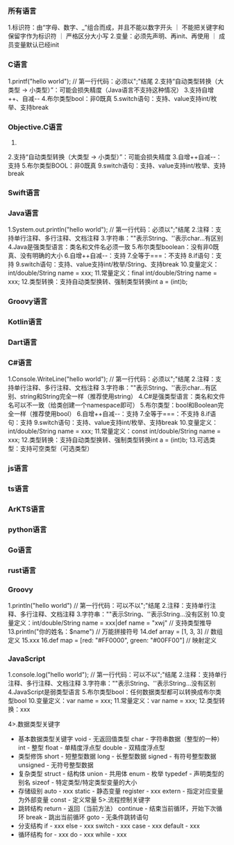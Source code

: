 ### 所有语言
1.标识符：由“字母、数字、_”组合而成，并且不能以数字开头 ｜ 不能把关键字和保留字作为标识符 ｜ 严格区分大小写
2.变量：必须先声明、再init、再使用 ｜ 成员变量默认已经init

### C语言
1.printf("hello world");  // 第一行代码：必须以";"结尾
2.支持“自动类型转换（大类型 -> 小类型）”：可能会损失精度（Java语言不支持这种情况）
3.支持自增++、自减--
4.布尔类型bool：非0既真
5.switch语句：支持、value支持int/枚举、支持break
































### Objective.C语言
1.
2.支持“自动类型转换（大类型 -> 小类型）”：可能会损失精度
3.自增++自减--：支持
5.布尔类型BOOL：非0既真
9.switch语句：支持、value支持int/枚举、支持break

### Swift语言

### Java语言
1.System.out.println("hello world"); // 第一行代码：必须以";"结尾
2.注释：支持单行注释、多行注释、文档注释
3.字符串：""表示String、''表示char...有区别
4.Java是强类型语言：类名和文件名必须一致
5.布尔类型boolean：没有非0既真、没有明确的大小
6.自增++自减--：支持
7.全等于===：不支持
8.if语句：支持
9.switch语句：支持、value支持int/枚举/String、支持break
10.变量定义：int/double/String name = xxx;
11.常量定义：final int/double/String name = xxx;
12.类型转换：支持自动类型换转、强制类型转换int a = (int)b;

### Groovy语言

### Kotlin语言

### Dart语言

### C#语言
1.Console.WriteLine("hello world"); // 第一行代码：必须以";"结尾
2.注释：支持单行注释、多行注释、文档注释
3.字符串：""表示String、''表示char...有区别、string和String完全一样（推荐使用string）
4.C#是强类型语言：类名和文件名可以不一致（给类创建一个namespace即可）
5.布尔类型：bool和Boolean完全一样（推荐使用bool）
6.自增++自减--：支持
7.全等于===：不支持
8.if语句：支持
9.switch语句：支持、value支持int/枚举、支持break
10.变量定义：int/double/String name = xxx;
11.常量定义：const int/double/String name = xxx;
12.类型转换：支持自动类型换转、强制类型转换int a = (int)b;
13.可选类型：支持可空类型（可选类型）

### js语言

### ts语言

### ArKTS语言

### python语言

### Go语言

### rust语言

### Groovy
1.println("hello world") // 第一行代码：可以不以";"结尾
2.注释：支持单行注释、多行注释、文档注释
3.字符串：""表示String、''表示String...没有区别
10.变量定义：int/double/String name = xxx|def name = "xwj" // 支持类型推导
13.println("你的姓名：$name") // 万能拼接符号
14.def array = [1, 3, 3] // 数组定义
15.xxx
16.def map = [red: "#FF0000", green: "#00FF00"] // 映射定义

### JavaScript
1.console.log("hello world"); // 第一行代码：可以不以";"结尾
2.注释：支持单行注释、多行注释、文档注释
3.字符串：""表示String、''表示String...没有区别
4.JavaScript是弱类型语言
5.布尔类型bool：任何数据类型都可以转换成布尔类型bool
10.变量定义：var name = xxx;
11.常量定义：var name = xxx;
12.类型转换：xxx


4>.数据类型关键字
 - 基本数据类型关键字
 void - 无返回值类型
 char - 字符串数据（整型的一种）
 int - 整型
 float - 单精度浮点型
 double - 双精度浮点型
 - 类型修饰
 short - 短整型数据
 long - 长整型数据
 signed - 有符号整型数据
 unsigned - 无符号整型数据
 - 复杂类型
 struct - 结构体
 union - 共用体
 enum - 枚举
 typedef - 声明类型的别名
 sizeof - 特定类型/特定类型变量的大小
 - 存储级别
 auto - xxx
 static - 静态变量
 register - xxx
 extern - 指定对应变量为外部变量
 const - 定义常量
 5>.流程控制关键字
 - 跳转结构
 return - 返回（当前方法）
 continue - 结束当前循环，开始下次循环
 break - 跳出当前循环
 goto - 无条件跳转语句
 - 分支结构
 if - xxx
 else - xxx
 switch - xxx
 case - xxx
 default - xxx
 - 循环结构
 for - xxx
 do - xxx
 while - xxx